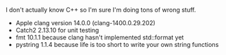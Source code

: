 I don't actually know C++ so I'm sure I'm doing tons of wrong stuff.

- Apple clang version 14.0.0 (clang-1400.0.29.202)
- Catch2 2.13.10 for unit testing
- fmt 10.1.1 because clang hasn't implemented std::format yet
- pystring 1.1.4 because life is too short to write your own string functions

